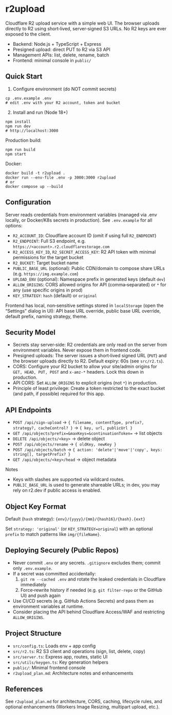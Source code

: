 # r2upload

Cloudflare R2 upload service with a simple web UI. The browser uploads directly to R2 using short‑lived, server‑signed S3 URLs. No R2 keys are ever exposed to the client.

- Backend: Node.js + TypeScript + Express
- Presigned upload: direct PUT to R2 via S3 API
- Management APIs: list, delete, rename, batch
- Frontend: minimal console in `public/`

## Quick Start

1) Configure environment (do NOT commit secrets)

```
cp .env.example .env
# edit .env with your R2 account, token and bucket
```

2) Install and run (Node 18+)

```
npm install
npm run dev
# http://localhost:3000
```

Production build:

```
npm run build
npm start
```

Docker:

```
docker build -t r2upload .
docker run --env-file .env -p 3000:3000 r2upload
# or
docker compose up --build
```

## Configuration

Server reads credentials from environment variables (managed via .env locally, or Docker/K8s secrets in production). See `.env.example` for all options:

- `R2_ACCOUNT_ID`: Cloudflare account ID (omit if using full `R2_ENDPOINT`)
- `R2_ENDPOINT`: Full S3 endpoint, e.g. `https://<account>.r2.cloudflarestorage.com`
- `R2_ACCESS_KEY_ID`, `R2_SECRET_ACCESS_KEY`: R2 API token with minimal permissions for the target bucket
- `R2_BUCKET`: Target bucket name
- `PUBLIC_BASE_URL` (optional): Public CDN/domain to compose share URLs (e.g. `https://img.example.com`)
- `UPLOAD_ENV` (optional): Namespace prefix in generated keys (default `dev`)
- `ALLOW_ORIGINS`: CORS allowed origins for API (comma‑separated) or `*` for any (use specific origins in prod)
- `KEY_STRATEGY`: `hash` (default) or `original`

Frontend has local, non‑sensitive settings stored in `localStorage` (open the “Settings” dialog in UI): API base URL override, public base URL override, default prefix, naming strategy, theme.

## Security Model

- Secrets stay server‑side: R2 credentials are only read on the server from environment variables. Never expose them in frontend code.
- Presigned uploads: The server issues a short‑lived signed URL (`PUT`) and the browser uploads directly to R2. Default expiry: 60s (see `src/r2.ts`).
- CORS: Configure your R2 bucket to allow your site/admin origins for `GET, HEAD, PUT, POST` and `x-amz-*` headers. Lock this down in production.
- API CORS: Set `ALLOW_ORIGINS` to explicit origins (not `*`) in production.
- Principle of least privilege: Create a token restricted to the exact bucket (and path, if possible) required for this app.

## API Endpoints

- `POST /api/sign-upload` → `{ filename, contentType, prefix?, strategy?, cacheControl? }` → `{ key, url, publicUrl }`
- `GET /api/objects?prefix=&maxKeys=&continuationToken=` → list objects
- `DELETE /api/objects/<key>` → delete object
- `POST /api/objects/rename` → `{ oldKey, newKey }`
- `POST /api/objects/batch` → `{ action: 'delete'|'move'|'copy', keys: string[], targetPrefix? }`
- `GET /api/objects/<key>/head` → object metadata

Notes
- Keys with slashes are supported via wildcard routes.
- `PUBLIC_BASE_URL` is used to generate shareable URLs; in dev, you may rely on r2.dev if public access is enabled.

## Object Key Format

Default (`hash` strategy): `{env}/{yyyy}/{mm}/{hash16}/{hash}.{ext}`

Set `strategy: 'original'` (or `KEY_STRATEGY=original`) with an optional `prefix` to match patterns like `img/{fileName}`.

## Deploying Securely (Public Repos)

- Never commit `.env` or any secrets. `.gitignore` excludes them; commit only `.env.example`.
- If a secret was committed accidentally:
  1) `git rm --cached .env` and rotate the leaked credentials in Cloudflare immediately
  2) Force‑rewrite history if needed (e.g. `git filter-repo` or the GitHub UI) and push again
- Use CI/CD secrets (e.g. GitHub Actions Secrets) and pass them as environment variables at runtime.
- Consider placing the API behind Cloudflare Access/WAF and restricting `ALLOW_ORIGINS`.

## Project Structure

- `src/config.ts`: Loads env + app config
- `src/r2.ts`: R2 S3 client and operations (sign, list, delete, copy)
- `src/server.ts`: Express app, routes, static UI
- `src/utils/keygen.ts`: Key generation helpers
- `public/`: Minimal frontend console
- `r2upload_plan.md`: Architecture notes and enhancements

## References
See `r2upload_plan.md` for architecture, CORS, caching, lifecycle rules, and optional enhancements (Workers Image Resizing, multipart upload, etc.).
